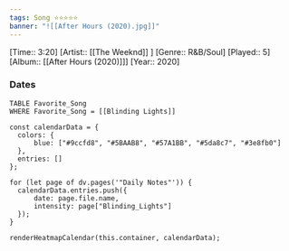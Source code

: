 ```yaml
---
tags: Song ⭐⭐⭐⭐⭐ 
banner: "![[After Hours (2020).jpg]]"
---
```

[Time:: 3:20]
[Artist:: [[The Weeknd]] ]
[Genre:: R&B/Soul]
[Played:: 5]
[Album:: [[After Hours (2020)]]]
[Year:: 2020]
### Dates
````dataview
TABLE Favorite_Song
WHERE Favorite_Song = [[Blinding Lights]]
````
  ```dataviewjs
const calendarData = { 
	colors: { 
		blue: ["#9ccfd8", "#5BAAB8", "#57A1BB", "#5da8c7", "#3e8fb0"] 
	}, 
	entries: [] 
}; 

for (let page of dv.pages('"Daily Notes"')) { 
	calendarData.entries.push({ 
		date: page.file.name, 
		intensity: page["Blinding_Lights"]
	}); 
} 

renderHeatmapCalendar(this.container, calendarData);
```
